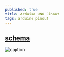 ```yaml
---
published: true
title: Arduino UNO Pinout
tags: arduino pinout
---
```

## [schema](https://www.circuito.io/blog/arduino-uno-pinout/)

![caption](https://upload.wikimedia.org/wikipedia/commons/c/c9/Pinout_of_ARDUINO_Board_and_ATMega328PU.svg)

